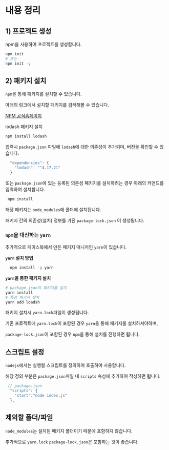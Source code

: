# 내용 정리

## 1) 프로젝트 생성

npm을 사용하여 프로젝트를 생성합니다.

```bash
npm init
# 또는
npm init -y
```

## 2) 패키지 설치

`npm`을 통해 패키지를 설치할 수 있습니다.

아래의 링크에서 설치할 패키지를 검색해볼 수 있습니다.

[NPM 공식홈페이지](https://www.npmjs.com/)

lodash 패키지 설치

```bash
npm install lodash
```

입력시 `package.json` 파일에 `lodash`에 대한 의존성이 추가되며, 버전을 확인할 수 있습니다.

```js
  "dependencies": {
    "lodash": "^4.17.21"
  }
```

또는 `package.json`에 있는 등록된 의존성 패키지를 설치하려는 경우 아래의 커맨드를 입력하여 설치합니다.
```bash
 npm install
```

해당 패키지는 `node_modules`에 폴더에 설치됩니다.

패키지 간의 의존성(설치) 정보를 가진 `package-lock.json` 이 생성됩니다.


### `npm`을 대신하는 `yarn`

추가적으로 페이스북에서 만든 패키지 매니저인 `yarn`이 있습니다.

**`yarn` 설치 방법**

```bash
  npm install -g yarn
```

**`yarn`을 통한 패키지 설치**

```bash
# package.json의 패키지를 설치
yarn install
# 특정 패키지 설치
yarn add loadsh
```

패키지 설치시 `yarn.lock`파일이 생성됩니다.


기존 프로젝트에 `yarn.lock`이 포함된 경우 `yarn`을 통해 패키지를 설치하셔야하며,

`package-lock.json`이 포함된 경우 `npm`을 통해 설치를 진행하면 됩니다.



## 스크립트 설정

`nodejs`에서는 실행될 스크립트를 정의하여 호출하여 사용합니다.

해당 정의 부분은 `package.json`파일 내 `scripts` 속성에 추가하여 작성하면 됩니다.
```js
 // package.json
  "scripts": {
    "start":"node index.js"
  },
```

## 제외할 폴더/파일

`node_modules`는 설치된 패키지 폴더이기 때문에 포함하지 않습니다.

추가적으로 `yarn.lock` `package-lock.json`은 포함하는 것이 좋습니다.





